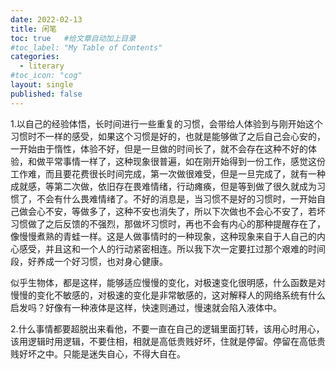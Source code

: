 ```yaml
---
date: 2022-02-13
title: 闲笔
toc: true   #给文章自动加上目录
#toc_label: "My Table of Contents"
categories:
  - literary
#toc_icon: "cog"
layout: single
published: false
---
```


1.以自己的经验体悟，长时间进行一些重复的习惯，会带给人体验到与刚开始这个习惯时不一样的感受，如果这个习惯是好的，也就是能够做了之后自己会心安的，一开始由于惰性，体验不好，但是一旦做的时间长了，就不会存在这种不好的体验，和做平常事情一样了，这种现象很普遍，如在刚开始得到一份工作，感觉这份工作难，而且要花费很长时间完成，第一次做很难受，但是一旦完成了，就有一种成就感，等第二次做，依旧存在畏难情绪，行动瘫痪，但是等到做了很久就成为习惯了，不会有什么畏难情绪了。不好的消息是，当习惯不是好的习惯时，一开始自己做会心不安，等做多了，这种不安也消失了，所以下次做也不会心不安了，若坏习惯做了之后反馈的不强烈，那做坏习惯时，再也不会有内心的那种提醒存在了，像慢慢煮熟的青蛙一样。这是人做事情时的一种现象，这种现象来自于人自己的内心感受，并且这和一个人的行动紧密相连。所以我下次一定要扛过那个艰难的时间段，好养成一个好习惯，也对身心健康。

似乎生物体，都是这样，能够适应慢慢的变化，对极速变化很明感，什么函数是对慢慢的变化不敏感的，对极速的变化是非常敏感的，这对解释人的网络系统有什么启发吗？好像有一种液体是这样，快速则通过，慢速就会陷入液体中。

2.什么事情都要超脱出来看他，不要一直在自己的逻辑里面打转，该用心时用心，该用逻辑时用逻辑，不要住相，相就是高低贵贱好坏，住就是停留。停留在高低贵贱好坏之中。只能是迷失自心，不得大自在。

